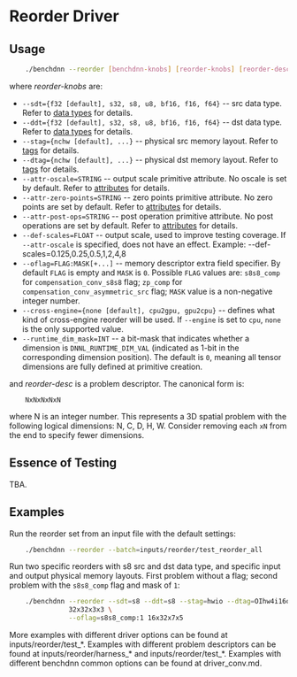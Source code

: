 # Reorder Driver

## Usage
``` sh
    ./benchdnn --reorder [benchdnn-knobs] [reorder-knobs] [reorder-desc] ...
```

where *reorder-knobs* are:

 - `--sdt={f32 [default], s32, s8, u8, bf16, f16, f64}` -- src data type.
            Refer to [data types](knobs_dt.md) for details.
 - `--ddt={f32 [default], s32, s8, u8, bf16, f16, f64}` -- dst data type.
            Refer to [data types](knobs_dt.md) for details.
 - `--stag={nchw [default], ...}` -- physical src memory layout.
            Refer to [tags](knobs_tag.md) for details.
 - `--dtag={nchw [default], ...}` -- physical dst memory layout.
            Refer to [tags](knobs_tag.md) for details.
 - `--attr-oscale=STRING` -- output scale primitive attribute. No oscale is
            set by default. Refer to [attributes](knobs_attr.md) for details.
 - `--attr-zero-points=STRING` -- zero points primitive attribute. No zero
            points are set by default. Refer to [attributes](knobs_attr.md)
            for details.
 - `--attr-post-ops=STRING` -- post operation primitive attribute. No post
            operations are set by default. Refer to [attributes](knobs_attr.md)
            for details.
 - `--def-scales=FLOAT` -- output scale, used to improve testing
            coverage. If `--attr-oscale` is specified, does not have an effect.
            Example: --def-scales=0.125,0.25,0.5,1,2,4,8
 - `--oflag=FLAG:MASK[+...]` -- memory descriptor extra field specifier. By
            default `FLAG` is empty and `MASK` is `0`. Possible `FLAG` values
            are:
            `s8s8_comp` for `compensation_conv_s8s8` flag;
            `zp_comp` for `compensation_conv_asymmetric_src` flag;
            `MASK` value is a non-negative integer number.
 - `--cross-engine={none [default], cpu2gpu, gpu2cpu}` -- defines what kind of
            cross-engine reorder will be used. If `--engine` is set to `cpu`,
            `none` is the only supported value.
 - `--runtime_dim_mask=INT` -- a bit-mask that indicates whether a dimension is
            `DNNL_RUNTIME_DIM_VAL` (indicated as 1-bit in the corresponding
            dimension position). The default is `0`, meaning all tensor
            dimensions are fully defined at primitive creation.

and *reorder-desc* is a problem descriptor. The canonical form is:
```
    NxNxNxNxN
```
where N is an integer number. This represents a 3D spatial problem with the
following logical dimensions: N, C, D, H, W. Consider removing each `xN` from
the end to specify fewer dimensions.


## Essence of Testing
TBA.


## Examples

Run the reorder set from an input file with the default settings:
``` sh
    ./benchdnn --reorder --batch=inputs/reorder/test_reorder_all
```

Run two specific reorders with s8 src and dst data type, and specific input and
output physical memory layouts. First problem without a flag; second problem
with the `s8s8_comp` flag and mask of `1`:
``` sh
    ./benchdnn --reorder --sdt=s8 --ddt=s8 --stag=hwio --dtag=OIhw4i16o4i \
               32x32x3x3 \
               --oflag=s8s8_comp:1 16x32x7x5
```

More examples with different driver options can be found at
inputs/reorder/test_\*. Examples with different problem descriptors can be
found at inputs/reorder/harness_\* and inputs/reorder/test_\*. Examples with
different benchdnn common options can be found at driver_conv.md.
